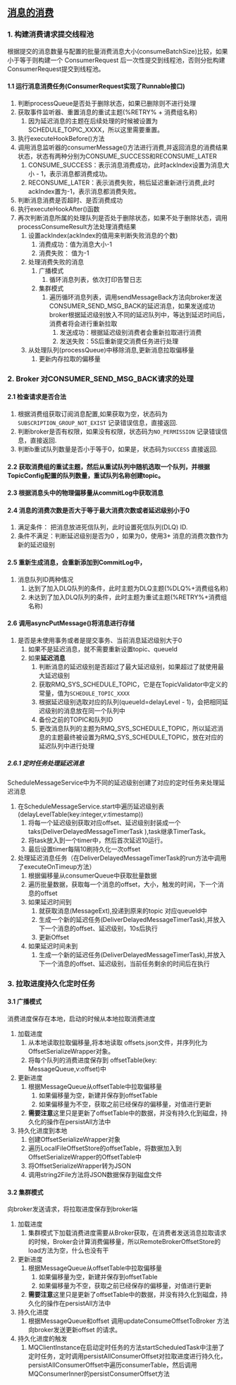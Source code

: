 ## [消息的消费](https://www.cnblogs.com/shanml/p/16513229.html)
### 1. 构建消费请求提交线程池
根据提交的消息数量与配置的批量消费消息大小(consumeBatchSize)比较，如果小于等于则构建一个 ConsumerRequest 后一次性提交到线程池，否则分批构建ConsumerRequest提交到线程池。
#### 1.1 运行消息消费任务(ConsumerRequest实现了Runnable接口)
1. 判断processQueue是否处于删除状态，如果已删除则不进行处理
2. 获取事件监听器、重置消息的重试主题(%RETRY% + 消费组名称)
   1. 因为延迟消息的主题在后续处理的时候被设置为SCHEDULE_TOPIC_XXXX，所以这里需要重置。
3. 执行executeHookBefore()方法
4. 调用消息监听器的consumerMessage()方法进行消费,并返回消息的消费结果状态，状态有两种分别为CONSUME_SUCCESS和RECONSUME_LATER
   1. CONSUME_SUCCESS：表示消息消费成功，此时ackIndex设置为消息大小 - 1，表示消息都消费成功。
   2. RECONSUME_LATER：表示消费失败，稍后延迟重新进行消费,此时ackIndex置为-1，表示消息都消费失败。
5. 判断消息消费是否超时、是否消费成功
6. 执行executeHookAfter()函数
7. 再次判断消息所属的处理队列是否处于删除状态，如果不处于删除状态，调用processConsumeResult方法处理消费结果
   1. 设置ackIndex(ackIndex的值用来判断失败消息的个数)
      1. 消费成功：值为消息大小-1
      2. 消费失败： 值为-1
   2. 处理消费失败的消息
      1. 广播模式
         1. 循环消息列表，依次打印告警日志
      2. 集群模式
         1. 遍历循环消息列表，调用sendMessageBack方法向broker发送CONSUMER_SEND_MSG_BACK的延迟消息，如果发送成功broker根据延迟级别放入不同的延迟队列中，等达到延迟时间后，消费者将会进行重新拉取
            1. 发送成功：根据延迟级别消费者会重新拉取进行消费
            2. 发送失败：5S后重新提交消费任务进行处理
   3. 从处理队列(processQueue)中移除消息,更新消息拉取偏移量
      1. 更新内存拉取的偏移量
   
### 2. Broker 对CONSUMER_SEND_MSG_BACK请求的处理
#### 2.1 检查请求是否合法
1. 根据消费组获取订阅消息配置,如果获取为空，状态码为`SUBSCRIPTION_GROUP_NOT_EXIST` 记录错误信息，直接返回.
2. 判断broker是否有权限，如果没有权限，状态码为`NO_PERMISSION` 记录错误信息，直接返回.
2. 判断b重试队列数量是否小于等于0，如果是，状态码为`SUCCESS` 直接返回.
#### 2.2 获取消费组的重试主题，然后从重试队列中随机选取一个队列，并根据TopicConfig配置的队列数量，重试队列名称创建topic。
#### 2.3 根据消息头中的物理偏移量从commitLog中获取消息
#### 2.4 消息的消费次数是否大于等于最大消费次数或者延迟级别小于0 
1. 满足条件： 把消息放进死信队列，此时设置死信队列(DLQ) ID.
2. 条件不满足：判断延迟级别是否为0 ，如果为0，使用3+ 消息的消费次数作为新的延迟级别
#### 2.5 重新生成消息，会重新添加到CommitLog中，
1. 消息队列ID两种情况
   1. 达到了加入DLQ队列的条件，此时主题为DLQ主题(%DLQ%+消费组名称)
   2. 未达到了加入DLQ队列的条件，此时主题为重试主题(%RETRY%+消费组名称)
#### 2.6 调用asyncPutMessage()将消息进行存储
1. 是否是未使用事务或者是提交事务、当前消息延迟级别大于0
   1. 如果不是延迟消息，就不需要重新设置topic、queueId
   2. 如果**延迟消息** 
      1. 判断消息的延迟级别是否超过了最大延迟级别，如果超过了就使用最大延迟级别
      2. 获取RMQ_SYS_SCHEDULE_TOPIC，它是在TopicValidator中定义的常量，值为`SCHEDULE_TOPIC_XXXX`
      3. 根据延迟级别选取对应的队列(queueId=delayLevel - 1)，会把相同延迟级别的消息放在同一个队列中
      4. 备份之前的TOPIC和队列ID
      5. 更改消息队列的主题为RMQ_SYS_SCHEDULE_TOPIC，所以延迟消息的主题最终被设置为RMQ_SYS_SCHEDULE_TOPIC，放在对应的延迟队列中进行处理
##### 2.6.1 定时任务处理延迟消息
ScheduleMessageService中为不同的延迟级别创建了对应的定时任务来处理延迟消息
1. 在ScheduleMessageService.start中遍历延迟级别表(delayLevelTable(key:integer,v:timestamp))
   1. 将每一个延迟级别获取对应offset、延迟级别封装成一个taks(DeliverDelayedMessageTimerTask ),task继承TimerTask。
   2. 将task放入到一个timer中，然后首次延迟10运行。
   3. 最后设置timer每隔10刷持久化一次offset
2. 处理延迟消息任务（在DeliverDelayedMessageTimerTask的run方法中调用了executeOnTimeup方法）
   1. 根据偏移量从consumerQueue中获取批量数据
   2. 遍历批量数据，获取每一个消息的offset，大小，触发的时间，下一个消息的offset
   3. 如果延迟时间到
      1. 就获取消息(MessageExt),投递到原来的topic 对应queueId中
      2. 生成一个新的延迟任务(DeliverDelayedMessageTimerTask),并放入下一个消息的offset、延迟级别，10s后执行
      3. 更新Offset
   4. 如果延迟时间未到
      1. 生成一个新的延迟任务(DeliverDelayedMessageTimerTask),并放入下一个消息的offset、延迟级别，当前任务剩余的时间后在执行


### 3. 拉取进度持久化定时任务
#### 3.1 广播模式
消费进度保存在本地，启动的时候从本地拉取消费进度
1. 加载进度
   1. 从本地读取拉取偏移量,将本地读取 offsets.json文件，并序列化为OffsetSerializeWrapper对象。
   2. 将每个队列的消费进度保存到 offsetTable(key: MessageQueue,v:offset)中
2. 更新进度
   1. 根据MessageQueue从offsetTable中拉取偏移量
      1. 如果偏移量为空，新建并保存到offsetTable
      2. 如果偏移量为不空，获取之前已经保存的偏移量，对值进行更新
   2. **需要注意**这里只是更新了offsetTable中的数据，并没有持久化到磁盘，持久化的操作在persistAll方法中
3. 持久化进度到本地
   1. 创建OffsetSerializeWrapper对象
   2. 遍历LocalFileOffsetStore的offsetTable，将数据加入到OffsetSerializeWrapper的OffsetTable中
   3. 将OffsetSerializeWrapper转为JSON
   4. 调用string2File方法将JSON数据保存到磁盘文件

#### 3.2 集群模式
向broker发送请求，将拉取进度保存到broker端
1. 加载进度
   1. 集群模式下加载消费进度需要从Broker获取，在消费者发送消息拉取请求的时候，Broker会计算消费偏移量，所以RemoteBrokerOffsetStore的load方法为空，什么也没有干
2. 更新进度
   1. 根据MessageQueue从offsetTable中拉取偏移量
      1. 如果偏移量为空，新建并保存到offsetTable
      2. 如果偏移量为不空，获取之前已经保存的偏移量，对值进行更新
   2. **需要注意**这里只是更新了offsetTable中的数据，并没有持久化到磁盘，持久化的操作在persistAll方法中
3. 持久化进度
   1. 根据MessageQueue和offset 调用updateConsumeOffsetToBroker 方法向broker发送更新offset 的请求。
4. 持久化进度的触发
   1. MQClientInstance在启动定时任务的方法startScheduledTask中注册了定时任务，定时调用persistAllConsumerOffset对拉取进度进行持久化，persistAllConsumerOffset中遍历consumerTable，然后调用MQConsumerInner的persistConsumerOffset方法




